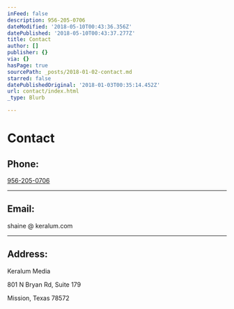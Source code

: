 ```yaml
---
inFeed: false
description: 956-205-0706
dateModified: '2018-05-10T00:43:36.356Z'
datePublished: '2018-05-10T00:43:37.277Z'
title: Contact
author: []
publisher: {}
via: {}
hasPage: true
sourcePath: _posts/2018-01-02-contact.md
starred: false
datePublishedOriginal: '2018-01-03T00:35:14.452Z'
url: contact/index.html
_type: Blurb

---
```

# Contact

## Phone:

[956-205-0706][0]

---

## Email:

shaine @ keralum.com

---

## Address:

Keralum Media

801 N Bryan Rd, Suite 179

Mission, Texas 78572

[0]: http://callto:19562050706/ "Click to call"